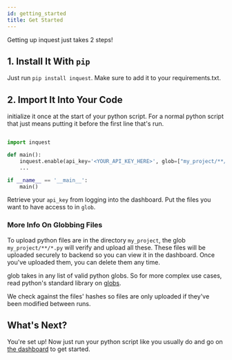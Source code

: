```yaml
---
id: getting_started
title: Get Started
---
```


Getting up inquest just takes 2 steps!

## 1. Install It With `pip`

Just run `pip install inquest`. Make sure to add it to your requirements.txt.

## 2. Import It Into Your Code

initialize it once at the start of your python script.
For a normal python script that just means putting it before the
first line that's run.

```python

import inquest

def main():
    inquest.enable(api_key='<YOUR_API_KEY_HERE>', glob=["my_project/**/*.py"])
    ...

if __name__ == '__main__':
    main()
```

Retrieve your `api_key` from logging into the dashboard. Put the files you want
to have access to in `glob`.

### More Info On Globbing Files

To upload python files are in the directory `my_project`, the glob `my_project/**/*.py` will
verify and upload all these. These files will be uploaded securely to backend so you can view 
it in the dashboard. Once you've uploaded them, you can delete them any time.

glob takes in any list of valid python globs. So for more complex use cases, read python's standard 
library on [globs](https://docs.python.org/3/library/glob.html). 

We check against the files' hashes so files are only uploaded if they've been modified between runs.

## What's Next?

You're set up! Now just run your python script like you usually do and go on [the dashboard](https://inquest.dev/dashboard) to get started.
